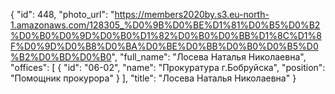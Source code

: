 {
    "id": 448,
    "photo_url": "https://members2020by.s3.eu-north-1.amazonaws.com/128305_%D0%9B%D0%BE%D1%81%D0%B5%D0%B2%D0%B0%D0%9D%D0%B0%D1%82%D0%B0%D0%BB%D1%8C%D1%8F%D0%9D%D0%B8%D0%BA%D0%BE%D0%BB%D0%B0%D0%B5%D0%B2%D0%BD%D0%B0",
    "full_name": "Лосева Наталья Николаевна",
    "offices": [
        {
            "id": "06-02",
            "name": "Прокуратура г.Бобруйска",
            "position": "Помощник прокурора"
        }
    ],
    "title": "Лосева Наталья Николаевна"
}